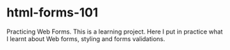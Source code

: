 # html-forms-101
Practicing Web Forms.
This is a learning project. Here I put in practice what I learnt about Web forms, styling and forms validations.
